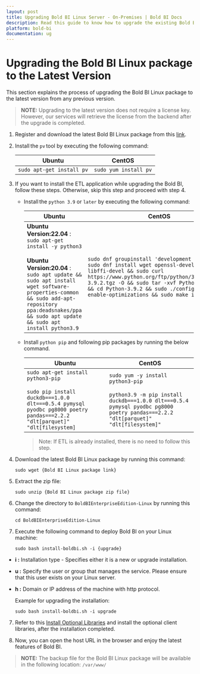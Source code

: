 ```yaml
---
layout: post
title: Upgrading Bold BI Linux Server - On-Premises | Bold BI Docs
description: Read this guide to know how to upgrade the existing Bold BI Linux package in your machine to latest version.
platform: bold-bi
documentation: ug
---
```


# Upgrading the Bold BI Linux package to the Latest Version

This section explains the process of upgrading the Bold BI Linux package to the latest version from any previous version.

> **NOTE:** Upgrading to the latest version does not require a license key. However, our services will retrieve the license from the backend after the upgrade is completed.

1. Register and download the latest Bold BI Linux package from this [link](/deploying-bold-bi/overview/#registration-and-download).

2. Install the `pv` tool by executing the following command:

    | Ubuntu                                               | CentOS                                               |
    |------------------------------------------------------|------------------------------------------------------|
    | `sudo apt-get install pv`                            | `sudo yum install pv`                                |

3. If you want to install the ETL application while upgrading the Bold BI, follow these steps. Otherwise, skip this step and proceed with step 4.
    * Install the `python 3.9` or `later` by executing the following command:

        | Ubuntu                                               | CentOS                                               |
        |------------------------------------------------------|------------------------------------------------------|
        | **Ubuntu Version:22.04** : `sudo apt-get install -y python3` <br> <br> **Ubuntu Version:20.04** :  `sudo apt update && sudo apt install wget software-properties-common && sudo add-apt-repository ppa:deadsnakes/ppa && sudo apt update && sudo apt install python3.9`                  | `sudo dnf groupinstall 'development tools' && sudo dnf install wget openssl-devel bzip2-devel libffi-devel && sudo curl https://www.python.org/ftp/python/3.9.2/Python-3.9.2.tgz -O && sudo tar -xvf Python-3.9.2.tgz && cd Python-3.9.2 && sudo ./configure --enable-optimizations && sudo make install`                           |

    * Install `python pip` and following pip packages by running the below command.

        | Ubuntu                                               | CentOS                                               |
        |------------------------------------------------------|------------------------------------------------------|
        | `sudo apt-get install python3-pip` <br> <br>  `sudo pip install duckdb===1.0.0 dlt===0.5.4 pymysql pyodbc pg8000 poetry pandas===2.2.2 "dlt[parquet]" "dlt[filesystem]` | `sudo yum -y install python3-pip` <br> <br> `python3.9 -m pip install duckdb===1.0.0 dlt===0.5.4 pymysql pyodbc pg8000 poetry pandas===2.2.2 "dlt[parquet]" "dlt[filesystem]"`                    |
        > Note: If ETL is already installed, there is no need to follow this step.
4. Download the latest Bold BI Linux package by running this command:

    ~~~shell
    sudo wget {Bold BI Linux package link}
    ~~~

5. Extract the zip file:

    ~~~shell
    sudo unzip {Bold BI Linux package zip file}
    ~~~ 

6. Change the directory to `BoldBIEnterpriseEdition-Linux` by running this command:

    ~~~shell
    cd BoldBIEnterpriseEdition-Linux
    ~~~ 
 
7. Execute the following command to deploy Bold BI on your Linux machine:
 
    ~~~shell
    sudo bash install-boldbi.sh -i {upgrade}
    ~~~
 

* **i :** Installation type - Specifies either it is a new or upgrade installation. 

* **u :** Specify the user or group that manages the service. Please ensure that this user exists on your Linux server. 

* **h :** Domain or IP address of the machine with http protocol.  

    Example for upgrading the installation:

    ~~~shell
    sudo bash install-boldbi.sh -i upgrade
    ~~~ 

7. Refer to this [Install Optional Libraries](/deploying-bold-bi/deploying-on-linux/install-optional-libraries/) and install the optional client libraries, after the installation completed.

8. Now, you can open the host URL in the browser and enjoy the latest features of Bold BI.

>**NOTE:** The backup file for the Bold BI Linux package will be available in the following location: `/var/www/`
